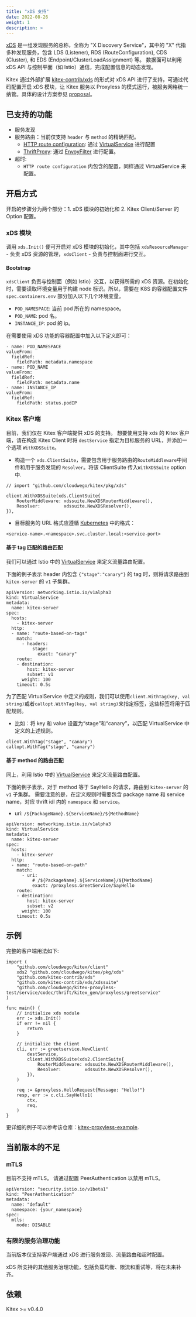 ```yaml
---
title: "xDS 支持"
date: 2022-08-26
weight: 1
description: >
---
```


[xDS](https://www.envoyproxy.io/docs/envoy/latest/api-docs/xds_protocol) 是一组发现服务的总称，全称为 "X Discovery Service"，其中的 "X" 代指多种发现服务，包含 LDS (Listener), RDS (RouteConfiguration), CDS (Cluster), 和 EDS (Endpoint/ClusterLoadAssignment) 等。
数据面可以利用 xDS API 与控制平面（如 Istio）通信，完成配置信息的动态发现。

Kitex 通过外部扩展 [kitex-contrib/xds](https://github.com/kitex-contrib/xds) 的形式对 xDS API 进行了支持，可通过代码配置开启 xDS 模块，让 Kitex 服务以 Proxyless 的模式运行，被服务网格统一纳管。具体的设计方案参见 [proposal](https://github.com/cloudwego/kitex/issues/461)。

## 已支持的功能

* 服务发现
* 服务路由：当前仅支持 `header` 与 `method` 的精确匹配。
    * [HTTP route configuration](https://www.envoyproxy.io/docs/envoy/latest/intro/arch_overview/http/http_routing#arch-overview-http-routing): 通过 [VirtualService](https://istio.io/latest/docs/reference/config/networking/virtual-service/) 进行配置
    * [ThriftProxy](https://www.envoyproxy.io/docs/envoy/latest/api-v3/extensions/filters/network/thrift_proxy/v3/thrift_proxy.proto): 通过 [EnvoyFilter](https://istio.io/latest/docs/reference/config/networking/envoy-filter/) 进行配置。
* 超时:
    * `HTTP route configuration` 内包含的配置，同样通过 VirtualService 来配置。

## 开启方式
开启的步骤分为两个部分：1. xDS 模块的初始化和 2. Kitex Client/Server 的 Option 配置。

### xDS 模块
调用 `xds.Init()` 便可开启对 xDS 模块的初始化，其中包括 `xdsResourceManager` - 负责 xDS 资源的管理，`xdsClient` - 负责与控制面进行交互。


#### Bootstrap
`xdsClient` 负责与控制面（例如 Istio）交互，以获得所需的 xDS 资源。在初始化时，需要读取环境变量用于构建 node 标识。所以，需要在 K8S 的容器配置文件 `spec.containers.env` 部分加入以下几个环境变量。


* `POD_NAMESPACE`: 当前 pod 所在的 namespace。
*  `POD_NAME`: pod 名。
*  `INSTANCE_IP`: pod 的 ip。

在需要使用 xDS 功能的容器配置中加入以下定义即可：

```
- name: POD_NAMESPACE
valueFrom:
  fieldRef:
    fieldPath: metadata.namespace
- name: POD_NAME
valueFrom:
  fieldRef:
    fieldPath: metadata.name
- name: INSTANCE_IP
valueFrom:
  fieldRef:
    fieldPath: status.podIP
```

### Kitex 客户端
目前，我们仅在 Kitex 客户端提供 xDS 的支持。
想要使用支持 xds 的 Kitex 客户端，请在构造 Kitex Client 时将 `destService`  指定为目标服务的 URL，并添加一个选项 `WithXDSSuite`。

* 构造一个 `xds.ClientSuite`，需要包含用于服务路由的`RouteMiddleware`中间件和用于服务发现的 `Resolver`。将该 ClientSuite 传入`WithXDSSuite` option 中.

```
// import "github.com/cloudwego/kitex/pkg/xds"

client.WithXDSSuite(xds.ClientSuite{
	RouterMiddleware: xdssuite.NewXDSRouterMiddleware(),
	Resolver:         xdssuite.NewXDSResolver(),
}),
```

* 目标服务的 URL 格式应遵循 [Kubernetes](https://kubernetes.io/) 中的格式：

```
<service-name>.<namespace>.svc.cluster.local:<service-port>
```

#### 基于 tag 匹配的路由匹配

我们可以通过 Istio 中的 [VirtualService](https://istio.io/latest/docs/reference/config/networking/virtual-service/) 来定义流量路由配置。

下面的例子表示 header 内包含 `{"stage":"canary"}` 的 tag 时，则将请求路由到 `kitex-server` 的 `v1` 子集群。

```
apiVersion: networking.istio.io/v1alpha3
kind: VirtualService
metadata:
  name: kitex-server
spec:
  hosts:
    - kitex-server
  http:
  - name: "route-based-on-tags"
    match:
      - headers:
          stage:
            exact: "canary"
    route:
    - destination:
        host: kitex-server
        subset: v1
      weight: 100
    timeout: 0.5s
```

为了匹配 VirtualService 中定义的规则，我们可以使用`client.WithTag(key, val string)`或者`callopt.WithTag(key, val string)`来指定标签，这些标签将用于匹配规则。

* 比如：将 key 和 value 设置为“stage”和“canary”，以匹配 VirtualService 中定义的上述规则。

```
client.WithTag("stage", "canary")
callopt.WithTag("stage", "canary")
```

#### 基于 method 的路由匹配
同上，利用 Istio 中的 [VirtualService](https://istio.io/latest/docs/reference/config/networking/virtual-service/) 来定义流量路由配置。

下面的例子表示，对于 method 等于 SayHello 的请求，路由到 `kitex-server` 的 `v1` 子集群。 需要注意的是，在定义规则时需要包含 package name 和 service name，对应 thrift idl 内的 `namespace` 和 `service`。

* uri:  `/${PackageName}.${ServiceName}/${MethodName}`

```
apiVersion: networking.istio.io/v1alpha3
kind: VirtualService
metadata:
  name: kitex-server
spec:
  hosts:
    - kitex-server
  http:
  - name: "route-based-on-path"
    match:
      - uri:
          # /${PackageName}.${ServiceName}/${MethodName}
          exact: /proxyless.GreetService/SayHello
    route:
    - destination:
        host: kitex-server
        subset: v2
      weight: 100
    timeout: 0.5s
```

## 示例
完整的客户端用法如下:

```
import (
	"github.com/cloudwego/kitex/client"
	xds2 "github.com/cloudwego/kitex/pkg/xds"
	"github.com/kitex-contrib/xds"
	"github.com/kitex-contrib/xds/xdssuite"
	"github.com/cloudwego/kitex-proxyless-test/service/codec/thrift/kitex_gen/proxyless/greetservice"
)

func main() {
	// initialize xds module
	err := xds.Init()
	if err != nil {
		return
	}

	// initialize the client
	cli, err := greetservice.NewClient(
		destService,
		client.WithXDSSuite(xds2.ClientSuite{
			RouterMiddleware: xdssuite.NewXDSRouterMiddleware(),
			Resolver:         xdssuite.NewXDSResolver(),
		}),
	)

	req := &proxyless.HelloRequest{Message: "Hello!"}
	resp, err := c.cli.SayHello1(
		ctx,
		req,
	)
}
```

更详细的例子可以参考该仓库：[kitex-proxyless-example](https://github.com/cloudwego/kitex-examples/tree/main/proxyless).

## 当前版本的不足
### mTLS
目前不支持 mTLS。 请通过配置 PeerAuthentication 以禁用 mTLS。

```
apiVersion: "security.istio.io/v1beta1"
kind: "PeerAuthentication"
metadata:
  name: "default"
  namespace: {your_namespace}
spec:
  mtls:
    mode: DISABLE
```

### 有限的服务治理功能
当前版本仅支持客户端通过 xDS 进行服务发现、流量路由和超时配置。

xDS 所支持的其他服务治理功能，包括负载均衡、限流和重试等，将在未来补齐。

## 依赖
Kitex >= v0.4.0

